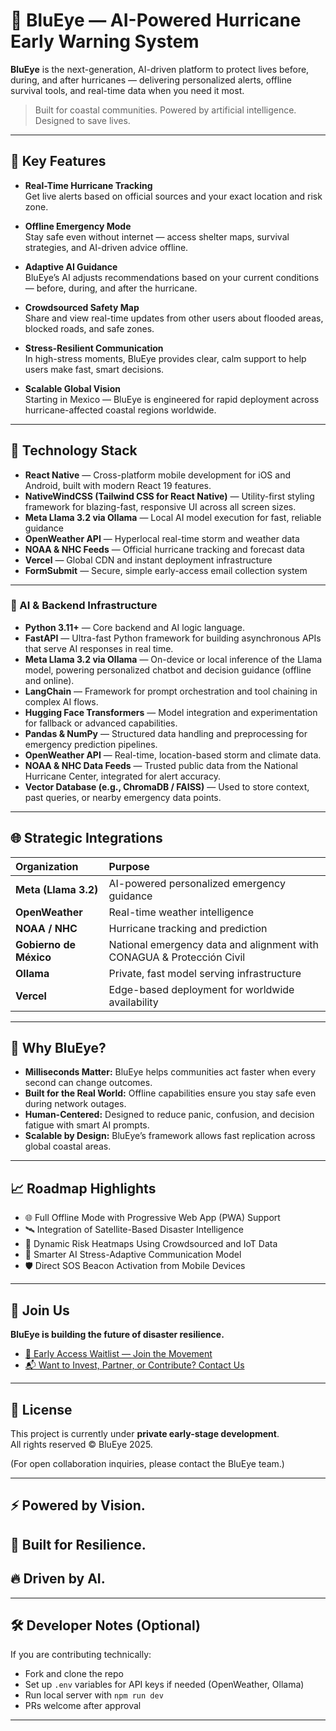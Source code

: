 # 🌊 BluEye — AI-Powered Hurricane Early Warning System

**BluEye** is the next-generation, AI-driven platform to protect lives before, during, and after hurricanes — delivering personalized alerts, offline survival tools, and real-time data when you need it most.

> Built for coastal communities. Powered by artificial intelligence. Designed to save lives.

---

## 🚀 Key Features

- **Real-Time Hurricane Tracking**  
  Get live alerts based on official sources and your exact location and risk zone.

- **Offline Emergency Mode**  
  Stay safe even without internet — access shelter maps, survival strategies, and AI-driven advice offline.

- **Adaptive AI Guidance**  
  BluEye’s AI adjusts recommendations based on your current conditions — before, during, and after the hurricane.

- **Crowdsourced Safety Map**  
  Share and view real-time updates from other users about flooded areas, blocked roads, and safe zones.

- **Stress-Resilient Communication**  
  In high-stress moments, BluEye provides clear, calm support to help users make fast, smart decisions.

- **Scalable Global Vision**  
  Starting in Mexico — BluEye is engineered for rapid deployment across hurricane-affected coastal regions worldwide.

---

## 🧠 Technology Stack

- **React Native** — Cross-platform mobile development for iOS and Android, built with modern React 19 features.
- **NativeWindCSS (Tailwind CSS for React Native)** — Utility-first styling framework for blazing-fast, responsive UI across all screen sizes.
- **Meta Llama 3.2 via Ollama** — Local AI model execution for fast, reliable guidance
- **OpenWeather API** — Hyperlocal real-time storm and weather data
- **NOAA & NHC Feeds** — Official hurricane tracking and forecast data
- **Vercel** — Global CDN and instant deployment infrastructure
- **FormSubmit** — Secure, simple early-access email collection system

---

### 🧠 AI & Backend Infrastructure

- **Python 3.11+** — Core backend and AI logic language.
- **FastAPI** — Ultra-fast Python framework for building asynchronous APIs that serve AI responses in real time.
- **Meta Llama 3.2 via Ollama** — On-device or local inference of the Llama model, powering personalized chatbot and decision guidance (offline and online).
- **LangChain** — Framework for prompt orchestration and tool chaining in complex AI flows.
- **Hugging Face Transformers** — Model integration and experimentation for fallback or advanced capabilities.
- **Pandas & NumPy** — Structured data handling and preprocessing for emergency prediction pipelines.
- **OpenWeather API** — Real-time, location-based storm and climate data.
- **NOAA & NHC Data Feeds** — Trusted public data from the National Hurricane Center, integrated for alert accuracy.
- **Vector Database (e.g., ChromaDB / FAISS)** — Used to store context, past queries, or nearby emergency data points.


---

## 🌐 Strategic Integrations

| Organization | Purpose |
|:--|:--|
| **Meta (Llama 3.2)** | AI-powered personalized emergency guidance |
| **OpenWeather** | Real-time weather intelligence |
| **NOAA / NHC** | Hurricane tracking and prediction |
| **Gobierno de México** | National emergency data and alignment with CONAGUA & Protección Civil |
| **Ollama** | Private, fast model serving infrastructure |
| **Vercel** | Edge-based deployment for worldwide availability |

---

## 🎯 Why BluEye?

- **Milliseconds Matter:** BluEye helps communities act faster when every second can change outcomes.
- **Built for the Real World:** Offline capabilities ensure you stay safe even during network outages.
- **Human-Centered:** Designed to reduce panic, confusion, and decision fatigue with smart AI prompts.
- **Scalable by Design:** BluEye’s framework allows fast replication across global coastal areas.

---

## 📈 Roadmap Highlights

- 🌐 Full Offline Mode with Progressive Web App (PWA) Support
- 🛰️ Integration of Satellite-Based Disaster Intelligence
- 📍 Dynamic Risk Heatmaps Using Crowdsourced and IoT Data
- 🤖 Smarter AI Stress-Adaptive Communication Model
- 🛡️ Direct SOS Beacon Activation from Mobile Devices

---

## 📢 Join Us

**BluEye is building the future of disaster resilience.**

- [🔗 Early Access Waitlist — Join the Movement](https://blueyes-landing-l2ty.vercel.app/#waitlist)
- [📬 Want to Invest, Partner, or Contribute? Contact Us](https://blueyes-landing-l2ty.vercel.app/#contact)

---

## 📜 License

This project is currently under **private early-stage development**.  
All rights reserved © BluEye 2025.

(For open collaboration inquiries, please contact the BluEye team.)

---

## ⚡ Powered by Vision.  
## 🌊 Built for Resilience.  
## 🔥 Driven by AI.

---

## 🛠 Developer Notes (Optional)

If you are contributing technically:

- Fork and clone the repo
- Set up `.env` variables for API keys if needed (OpenWeather, Ollama)
- Run local server with `npm run dev`
- PRs welcome after  approval

---
